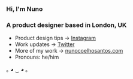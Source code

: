 ### Hi, I'm Nuno

### A product designer based in London, UK

- Product design tips → [Instagram](http://instagram.com/nunosans)
- Work updates → [Twitter](http://twitter.com/nunosans)
- More of my work → [nunocoelhosantos.com](http://nunocoelhosantos.com)
- Pronouns: he/him

｡ ◕ ‿ ◕ ｡
